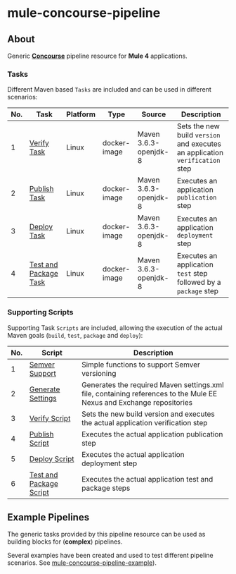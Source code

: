 # mule-concourse-pipeline

## About
Generic [**Concourse**](https://concourse-ci.org/) pipeline resource for **Mule 4** applications. 

### Tasks
Different Maven based `Tasks` are included and can be used in different scenarios:

|No.|Task|Platform|Type|Source|Description
|---|---|---|---|---|---
|1|[Verify Task](./tasks/maven-verify.yml)|Linux|docker-image|Maven 3.6.3-openjdk-8|Sets the new build `version` and executes an application `verification` step
|2|[Publish Task](./tasks/maven-publish.yml)|Linux|docker-image|Maven 3.6.3-openjdk-8|Executes an application `publication` step
|3|[Deploy Task](./tasks/maven-deploy.yml)|Linux|docker-image|Maven 3.6.3-openjdk-8|Executes an application `deployment` step
|4|[Test and Package Task](./tasks/maven-test-and-package.yml)|Linux|docker-image|Maven 3.6.3-openjdk-8|Executes an application `test` step followed by a `package` step

### Supporting Scripts
Supporting Task `Scripts` are included, allowing the execution of the actual Maven goals (`build`, `test`, `package` and `deploy`):

|No.|Script|Description
|---|---|---
|1|[Semver Support](./tasks/common.sh)|Simple functions to support  Semver versioning
|2|[Generate Settings](./tasks/generate-settings.sh)|Generates the required Maven settings.xml file, containing references to the Mule EE Nexus and Exchange repositories
|3|[Verify Script](./tasks/maven-verify.sh)|Sets the new build version and executes the actual application verification step
|4|[Publish Script](./tasks/maven-publish.sh)|Executes the actual application publication step
|5|[Deploy Script](./tasks/maven-deploy.sh)|Executes the actual application deployment step
|6|[Test and Package Script](./tasks/maven-test-and-package.sh)|Executes the actual application test and package steps

## Example Pipelines
The generic tasks provided by this pipeline resource can be used as building blocks for (**complex**) pipelines.

Several examples have been created and used to test different pipeline scenarios. See [mule-concourse-pipeline-example](https://github.com/mulesoft-consulting/mule-concourse-pipeline-example)). 


